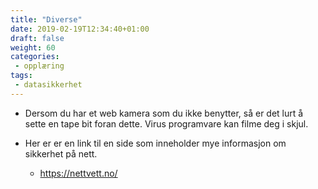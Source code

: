 ```yaml
---
title: "Diverse"
date: 2019-02-19T12:34:40+01:00
draft: false
weight: 60
categories:
 - opplæring
tags:
 - datasikkerhet
---
```



- Dersom du har et web kamera som du ikke benytter, så er det lurt å sette en tape bit foran dette. Virus programvare kan filme deg i skjul.

- Her er er en link til en side som inneholder mye informasjon om sikkerhet på nett.
  - https://nettvett.no/